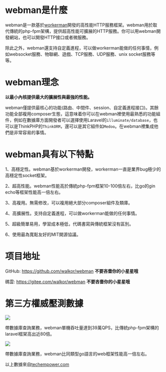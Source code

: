 # webman是什麼

webman是一款基於[workerman](https://www.workerman.net)開發的高性能HTTP服務框架。webman用於取代傳統的php-fpm架構，提供超高性能可擴展的HTTP服務。你可以用webman開發網站，也可以開發HTTP接口或者微服務。

除此之外，webman還支持自定義進程，可以做workerman能做的任何事情，例如websocket服務、物聯網、遊戲、TCP服務、UDP服務、unix socket服務等等。

# webman理念
**以最小內核提供最大的擴展性與最強的性能。**

webman僅提供最核心的功能(路由、中間件、session、自定義進程接口)。其餘功能全部複用composer生態，這意味着你可以在webman裡使用最熟悉的功能組件，例如在數據庫方面開發者可以選擇使用Laravel的`illuminate/database`，也可以是ThinkPHP的`ThinkORM`，還可以是其它組件如`Medoo`。在webman裡集成他們是非常容易的事情。

# webman具有以下特點

1、高穩定性。webman基於workerman開發，workerman一直是業界bug極少的高穩定性socket框架。

2、超高性能。webman性能高於傳統php-fpm框架10-100倍左右，比go的gin echo等框架性能高一倍左右。

3、高複用。無需修改，可以複用絕大部分composer組件及類庫。

4、高擴展性。支持自定義進程，可以做workerman能做的任何事情。

5、超級簡單易用，學習成本極低，代碼書寫與傳統框架沒有區別。

6、使用最為寬鬆友好的MIT開源協議。

# 项目地址
GitHub: https://github.com/walkor/webman **不要吝嗇你的小星星哦**

碼雲: https://gitee.com/walkor/webman **不要吝嗇你的小星星哦**

# 第三方權威壓測數據

![](../assets/img/benchmark1.png)

帶數據庫查詢業務，webman單機吞吐量達到39萬QPS，比傳統php-fpm架構的laravel框架高出近80倍。

![](../assets/img/benchmarks-go.png)

帶數據庫查詢業務，webman比同類型go語言的web框架性能高一倍左右。

以上數據來自[techempower.com](https://www.techempower.com/benchmarks/#section=data-r20&hw=ph&test=db&l=zik073-sf)
